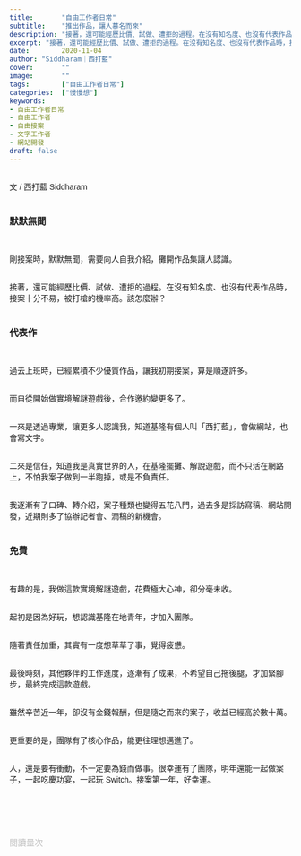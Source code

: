 ```yaml
---
title:       "自由工作者日常"
subtitle:    "推出作品，讓人慕名而來"
description: "接著，還可能經歷比價、試做、遭拒的過程。在沒有知名度、也沒有代表作品時，接案十分不易，被打槍的機率高。該怎麼辦？"
excerpt: "接著，還可能經歷比價、試做、遭拒的過程。在沒有知名度、也沒有代表作品時，接案十分不易，被打槍的機率高。該怎麼辦？"
date:        2020-11-04
author: "Siddharam｜西打藍"
cover:       ""
image:       ""
tags:        ["自由工作者日常"]
categories:  ["慢慢想"]
keywords:
- 自由工作者日常
- 自由工作者
- 自由接案
- 文字工作者
- 網站開發
draft: false
---
```


<article style="font-family: 'Noto Sans TC', '微軟正黑體', sans-serif; font-weight: 300;">

<br>文 / 西打藍 Siddharam<br><br>

<h3 class="article-h1-color">默默無聞</h3><br>

剛接案時，默默無聞，需要向人自我介紹，攤開作品集讓人認識。<br><br>

接著，還可能經歷比價、試做、遭拒的過程。在沒有知名度、也沒有代表作品時，接案十分不易，被打槍的機率高。該怎麼辦？<br><br>


<h3 class="article-h1-color">代表作</h3><br>

過去上班時，已經累積不少優質作品，讓我初期接案，算是順遂許多。<br><br>

而自從開始做實境解謎遊戲後，合作邀約變更多了。<br><br>

一來是透過專業，讓更多人認識我，知道基隆有個人叫「西打藍」，會做網站，也會寫文字。<br><br>

二來是信任，知道我是真實世界的人，在基隆擺攤、解說遊戲，而不只活在網路上，不怕我案子做到一半跑掉，或是不負責任。<br><br>

我逐漸有了口碑、轉介紹，案子種類也變得五花八門，過去多是採訪寫稿、網站開發，近期則多了協辦記者會、潤稿的新機會。<br><br>


<h3 class="article-h1-color">免費</h3><br>

有趣的是，我做這款實境解謎遊戲，花費極大心神，卻分毫未收。<br><br>

起初是因為好玩，想認識基隆在地青年，才加入團隊。<br><br>

隨著責任加重，其實有一度想草草了事，覺得疲憊。<br><br>

最後時刻，其他夥伴的工作進度，逐漸有了成果，不希望自己拖後腿，才加緊腳步，最終完成這款遊戲。<br><br>

雖然辛苦近一年，卻沒有金錢報酬，但是隨之而來的案子，收益已經高於數十萬。<br><br>

更重要的是，團隊有了核心作品，能更往理想邁進了。<br><br>

人，還是要有衝動，不一定要為錢而做事。很幸運有了團隊，明年還能一起做案子，一起吃慶功宴，一起玩 Switch。接案第一年，好幸運。<br><br>





<br><br><br>

</article>

<div style="color: #bfbfbf; font-size: 15px;" id="busuanzi_container_page_pv">
  閱讀量<span id="busuanzi_value_page_pv"></span>次
</div>

<script src="../../js/post.js"></script>




